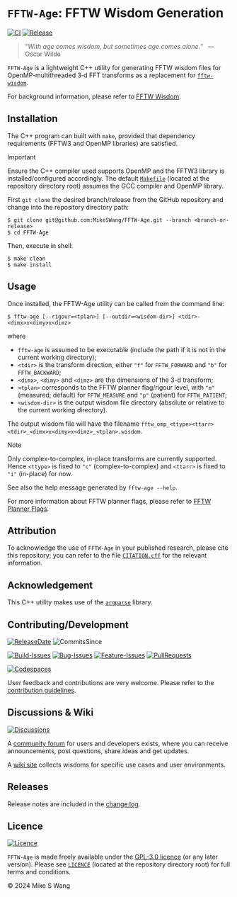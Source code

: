 # ``FFTW-Age``: FFTW Wisdom Generation

[![CI](https://img.shields.io/github/actions/workflow/status/MikeSWang/FFTW-Age/ci.yml?label=ci&logo=GitHubActions)](https://github.com/MikeSWang/FFTW-Age/actions/workflows/ci.yml)
[![Release](https://img.shields.io/github/v/release/MikeSWang/FFTW-Age?display_name=tag&sort=semver&logo=Git)](https://github.com/MikeSWang/FFTW-Age/releases/latest)

> "_With age comes wisdom, but sometimes age comes alone._"
> &ensp;&mdash; Oscar Wilde

``FFTW-Age`` is a lightweight C++ utility for generating FFTW wisdom files
for OpenMP-multithreaded 3&#8209;d FFT transforms as a replacement for
[`fftw-wisdom`]( https://www.fftw.org/fftw-wisdom.1.html).

For background information, please refer to
[FFTW Wisdom](https://www.fftw.org/fftw3_doc/Wisdom.html).


## Installation

The C++ program can built with `make`, provided that dependency
requirements (FFTW3 and OpenMP libraries) are satisfied.

> [!IMPORTANT]
> Ensure the C++ compiler used supports OpenMP and the FFTW3 library is
> installed/configured accordingly. The default [``Makefile``](Makefile)
> (located at the repository directory root) assumes the GCC compiler and
> OpenMP library.

First `git clone` the desired branch/release from the GitHub repository
and change into the repository directory path:

```console
$ git clone git@github.com:MikeSWang/FFTW-Age.git --branch <branch-or-release>
$ cd FFTW-Age
```

Then, execute in shell:

```console
$ make clean
$ make install
```


## Usage

Once installed, the FFTW-Age utility can be called from the command line:

```console
$ fftw-age [--rigour=<tplan>] [--outdir=<wisdom-dir>] <tdir>-<dimx>x<dimy>x<dimz>
```

where

- `fftw-age` is assumed to be executable (include the path if it is not
  in the current working directory);
- ``<tdir>`` is the transform direction,
  either ``"f"`` for ``FFTW_FORWARD`` and ``"b"`` for ``FFTW_BACKWARD``;
- ``<dimx>``, ``<dimy>`` and ``<dimz>`` are the dimensions of the 3-d transform;
- ``<tplan>`` corresponds to the FFTW planner flag/rigour level,
  with ``"m"`` (measured; default) for ``FFTW_MEASURE``
  and ``"p"`` (patient) for ``FFTW_PATIENT``;
- ``<wisdom-dir>`` is the output wisdom file directory
  (absolute or relative to the current working directory).

The output wisdom file will have the filename
``fftw_omp_<ttype><ttarr><tdir>_<dimx>x<dimy>x<dimz>_<tplan>.wisdom``.

> [!NOTE]
> Only complex-to-complex, in-place transforms are currently supported.  Hence
> ``<ttype>`` is fixed to ``"c"`` (complex-to-complex) and
> ``<ttarr>`` is fixed to ``"i"`` (in-place) for now.

See also the help message generated by ``fftw-age --help``.

For more information about FFTW planner flags, please refer to
[FFTW Planner Flags](https://www.fftw.org/fftw3_doc/Planner-Flags.html).


## Attribution

To acknowledge the use of ``FFTW-Age`` in your published research, please
cite this repository; you can refer to the file [``CITATION.cff``](CITATION.cff)
for the relevant information.


## Acknowledgement

This C++ utility makes use of the [``argparse``](
https://github.com/p-ranav/argparse) library.


## Contributing/Development

[![ReleaseDate](https://img.shields.io/github/release-date-pre/MikeSWang/FFTW-Age)](https://github.com/MikeSWang/FFTW-Age/releases/latest)
![CommitsSince](https://img.shields.io/github/commits-since/MikeSWang/FFTW-Age/latest/main)

[![Build-Issues](https://img.shields.io/github/issues/MikeSWang/FFTW-Age/build)](https://github.com/MikeSWang/FFTW-Age/issues?q=is%3Aopen+is%3Aissue+label%3Abuild)
[![Bug-Issues](https://img.shields.io/github/issues/MikeSWang/FFTW-Age/bug)](https://github.com/MikeSWang/FFTW-Age/issues?q=is%3Aopen+is%3Aissue+label%3Abug)
[![Feature-Issues](https://img.shields.io/github/issues/MikeSWang/FFTW-Age/feature)](https://github.com/MikeSWang/FFTW-Age/issues?q=is%3Aopen+is%3Aissue+label%3Afeature)
[![PullRequests](https://img.shields.io/github/issues-pr/MikeSWang/FFTW-Age)](https://github.com/MikeSWang/FFTW-Age/pulls)

[![Codespaces](https://github.com/codespaces/badge.svg)](https://codespaces.new/MikeSWang/FFTW-Age?hide_repo_select=true&ref=main)

User feedback and contributions are very welcome. Please refer to the
[contribution guidelines](.github/CONTRIBUTING.md).


## Discussions & Wiki

[![Discussions](https://img.shields.io/github/discussions/MikeSWang/FFTW-Age)](https://github.com/MikeSWang/FFTW-Age/discussions)

A [community forum](https://github.com/MikeSWang/FFTW-Age/discussions)
for users and developers exists, where you can receive
announcements, post questions, share ideas and get updates.

A [wiki site](https://github.com/MikeSWang/FFTW-Age/wiki) collects wisdoms
for specific use cases and user environments.


## Releases

Release notes are included in the [change log](CHANGELOG.md).


## Licence

[![Licence](https://img.shields.io/github/license/MikeSWang/FFTW-Age?label=licence&style=flat-square&color=informational)](https://github.com/MikeSWang/FFTW-Age/blob/main/LICENCE)

``FFTW-Age`` is made freely available under the [GPL-3.0 licence](
https://www.gnu.org/licenses/gpl-3.0.en.html) (or any later version).
Please see [``LICENCE``](LICENCE) (located at the repository directory root)
for full terms and conditions.

&copy; 2024 Mike S Wang
